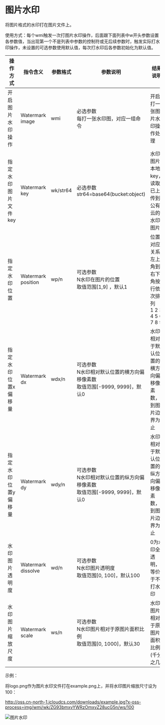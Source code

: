 # 图片水印

将图片格式的水印打在图片文件上。

使用方式：每个wmi触发一次打图片水印操作，后面跟下面列表中w开头参数设置各参数值，当出现第一个不是列表中参数的控制符或无后续参数时，触发实际打水印操作，未设置的可选参数使用默认值，每次打水印后各参数初始化为默认值。

|操作方式|指令含义|参数格式|参数说明|结果说明|
|-|-|-|-|-|
|开启图片水印操作|Watermark image|wmi|必选参数<br>每打一张水印图，对应一组命令|开启打一张图片水印操作处理|
|指定水印图片文件key|Watermark key|wk/str64|必选参数<br>str64=base64(bucket:object)|水印图片本地key，读取已上传到公有云的水印图片|
|指定水印位置|Watermark position|wp/n|可选参数<br>N水印在图片的位置<br>取值范围[1,9] ，默认1|位置对应关系, 左上角到右下角按行依次排列<br>1 2 3<br>4 5 6<br>7 8 9|
|指定水印位置x偏移量|Watermark<br>dx|wdx/n|可选参数<br>N水印相对默认位置的横方向偏移像素数<br>取值范围[-9999, 9999]，默认0|水印相对于默认位置的横方向偏移像素数，到图片边界为止|
|指定水印位置y偏移量|Watermark<br>dy|wdy/n|可选参数<br>N水印相对默认位置的纵方向偏移像素数<br>取值范围[-9999, 9999]，默认0|水印相对于默认位置的纵方向偏移像素数，到图片边界为止|
|水印图片透明度|Watermark<br>dissolve|wd/n|可选参数<br>N水印图片透明度<br>取值范围[0, 100]，默认100|0为水印全透明，等价于不打水印|
|水印图片缩放尺度|Watermark<br>scale|ws/n|可选参数<br>N水印图片相对于原图片面积比例<br>取值范围[0, 1000]，默认30|水印图片相对于原图片面积比例(千分之几)|

示例：

将logo.png作为图片水印文件打在example.png上，并将水印图片缩放尺寸设为100：

http://oss.cn-north-1.jcloudcs.com/downloads/example.jpg?x-oss-process=img/wmi/wk/ZG93bmxvYWRzOmxvZ28ucG5n/ws/100

![图片水印](https://github.com/jdcloudcom/cn/blob/edit/image/Object-Storage-Service/OSS-061.png)
